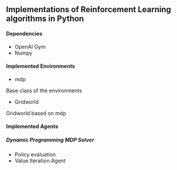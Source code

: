 ## Implementations of Reinforcement Learning algorithms in Python

#### Dependencies

- OpenAI Gym
- Numpy


#### Implemented Environments

- mdp

Base class of the environments

- Gridworld

Gridworld based on mdp

#### Implemented Agents

##### Dynamic Programming MDP Solver

- Policy evaluation
- Value Iteration Agent


